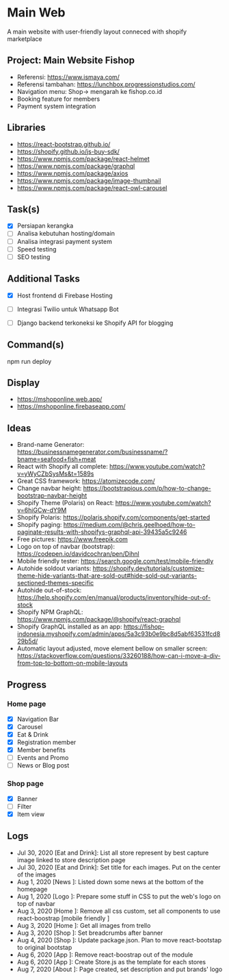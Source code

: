 # Main Web
A main website with user-friendly layout conneced with shopify marketplace

## Project: Main Website Fishop
- Referensi: https://www.ismaya.com/
- Referensi tambahan: https://lunchbox.progressionstudios.com/
- Navigation menu: Shop-> mengarah ke fishop.co.id
- Booking feature for members
- Payment system integration

## Libraries
- https://react-bootstrap.github.io/
- https://shopify.github.io/js-buy-sdk/
- https://www.npmjs.com/package/react-helmet
- https://www.npmjs.com/package/graphql
- https://www.npmjs.com/package/axios
- https://www.npmjs.com/package/image-thumbnail
- https://www.npmjs.com/package/react-owl-carousel

## Task(s)
- [x] Persiapan kerangka
- [ ] Analisa kebutuhan hosting/domain
- [ ] Analisa integrasi payment system
- [ ] Speed testing
- [ ] SEO testing

## Additional Tasks
- [x] Host frontend di Firebase Hosting
- [ ] Integrasi Twilio untuk Whatsapp Bot
- [ ] Django backend terkoneksi ke Shopify API for blogging


## Command(s)
npm run deploy

## Display
- https://mshoponline.web.app/
- https://mshoponline.firebaseapp.com/

## Ideas
- Brand-name Generator: https://businessnamegenerator.com/businessname/?bname=seafood+fish+meat
- React with Shopify all complete: https://www.youtube.com/watch?v=yWyCZbSysMs&t=1589s
- Great CSS framework: https://atomizecode.com/
- Change navbar height: https://bootstrapious.com/p/how-to-change-bootstrap-navbar-height
- Shopify Theme (Polaris) on React: https://www.youtube.com/watch?v=6hiGCw-dY9M
- Shopify Polaris: https://polaris.shopify.com/components/get-started
- Shopify paging: https://medium.com/@chris.geelhoed/how-to-paginate-results-with-shopifys-graphql-api-39435a5c9246
- Free pictures: https://www.freepik.com
- Logo on top of navbar (bootstrap): https://codepen.io/davidcochran/pen/Dihnl
- Mobile friendly tester: https://search.google.com/test/mobile-friendly
- Autohide soldout variants: https://shopify.dev/tutorials/customize-theme-hide-variants-that-are-sold-out#hide-sold-out-variants-sectioned-themes-specific
- Autohide out-of-stock: https://help.shopify.com/en/manual/products/inventory/hide-out-of-stock
- Shopify NPM GraphQL: https://www.npmjs.com/package/@shopify/react-graphql
- Shopify GraphQL installed as an app: https://fishop-indonesia.myshopify.com/admin/apps/5a3c93b0e9bc8d5abf63531fcd829b5d/
- Automatic layout adjusted, move element bellow on smaller screen: https://stackoverflow.com/questions/33260188/how-can-i-move-a-div-from-top-to-bottom-on-mobile-layouts


## Progress
### Home page
- [x] Navigation Bar
- [x] Carousel
- [x] Eat & Drink
- [x] Registration member
- [x] Member benefits
- [ ] Events and Promo
- [ ] News or Blog post

### Shop page
- [x] Banner
- [ ] Filter
- [x] Item view

## Logs
- Jul 30, 2020 [Eat and Drink]: List all store represent by best capture image linked to store description page
- Jul 30, 2020 [Eat and Drink]: Set title for each images. Put on the center of the images
- Aug 1, 2020 [News ]: Listed down some news at the bottom of the homepage
- Aug 1, 2020 [Logo ]: Prepare some stuff in CSS to put the web's logo on top of navbar
- Aug 3, 2020 [Home ]: Remove all css custom, set all components to use react-boostrap [mobile friendly ]
- Aug 3, 2020 [Home ]: Get all images from trello
- Aug 3, 2020 [Shop ]: Set breadcrumbs after banner
- Aug 4, 2020 [Shop ]: Update package.json. Plan to move react-bootstap to original bootstap
- Aug 6, 2020 [App ]: Remove react-boostrap out of the module
- Aug 6, 2020 [App ]: Create Store.js as the template for each stores
- Aug 7, 2020 [About ]: Page created, set description and put brands' logo 